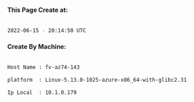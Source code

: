 
   
#### This Page Create at:

```bash

2022-06-15 - 20:14:50 UTC

```

#### Create By Machine:

```bash

Host Name : fv-az74-143

platform  : Linux-5.13.0-1025-azure-x86_64-with-glibc2.31

Ip Local  : 10.1.0.179

```

